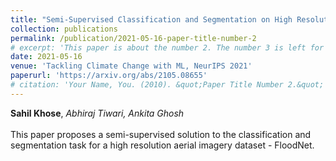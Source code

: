 ```yaml
---
title: "Semi-Supervised Classification and Segmentation on High Resolution Aerial Images"
collection: publications
permalink: /publication/2021-05-16-paper-title-number-2
# excerpt: 'This paper is about the number 2. The number 3 is left for future work.'
date: 2021-05-16
venue: 'Tackling Climate Change with ML, NeurIPS 2021'
paperurl: 'https://arxiv.org/abs/2105.08655'
# citation: 'Your Name, You. (2010). &quot;Paper Title Number 2.&quot; <i>Journal 1</i>. 1(2).'
---
```

**Sahil Khose**, *Abhiraj Tiwari, Ankita Ghosh*<br><br>This paper proposes a semi-supervised solution to the classification and segmentation task for a high resolution aerial imagery dataset - FloodNet.


<!-- Recommended citation: Your Name, You. (2010). "Paper Title Number 2." <i>Journal 1</i>. 1(2). -->